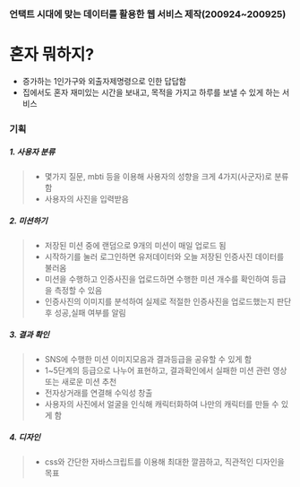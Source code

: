 ### 언택트 시대에 맞는 데이터를 활용한 웹 서비스 제작(200924~200925)

# 혼자 뭐하지?
- 증가하는 1인가구와 외출자제명령으로 인한 답답함
- 집에서도 혼자 재미있는 시간을 보내고, 목적을 가지고 하루를 보낼 수 있게 하는 서비스

### 기획
##### 1. 사용자 분류
> - 몇가지 질문, mbti 등을 이용해 사용자의 성향을 크게 4가지(사군자)로 분류함
> - 사용자의 사진을 입력받음

##### 2. 미션하기
> - 저장된 미션 중에 랜덤으로 9개의 미션이 매일 업로드 됨   
> - 시작하기를 눌러 로그인하면 유저데이터와 오늘 저장된 인증사진 데이터를 불러옴   
> - 미션을 수행하고 인증사진을 업로드하면 수행한 미션 개수를 확인하여 등급을 측정할 수 있음   
> - 인증사진의 이미지를 분석하여 실제로 적절한 인증사진을 업로드했는지 판단 후 성공,실패 여부를 알림

##### 3. 결과 확인
> - SNS에 수행한 미션 이미지모음과 결과등급을 공유할 수 있게 함   
> - 1~5단계의 등급으로 나누어 표현하고, 결과확인에서 실패한 미션 관련 영상 또는 새로운 미션 추천   
> - 전자상거래를 연결해 수익성 창출
> - 사용자의 사진에서 얼굴을 인식해 캐릭터화하여 나만의 캐릭터를 만들 수 있게 함

##### 4. 디자인 
> - css와 간단한 자바스크립트를 이용해 최대한 깔끔하고, 직관적인 디자인을 목표

